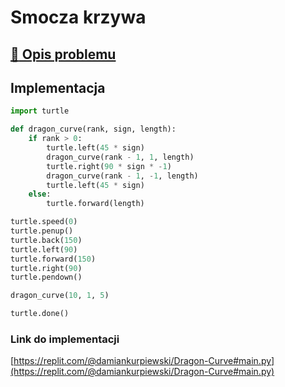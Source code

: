 # Smocza krzywa

## [:link: Opis problemu](../../../../algorithms/fractals/dragon-curve.md)

## Implementacja

```python linenums="1"
import turtle

def dragon_curve(rank, sign, length):
    if rank > 0:
        turtle.left(45 * sign)
        dragon_curve(rank - 1, 1, length)
        turtle.right(90 * sign * -1)
        dragon_curve(rank - 1, -1, length)
        turtle.left(45 * sign)
    else:
        turtle.forward(length)

turtle.speed(0)
turtle.penup()
turtle.back(150)
turtle.left(90)
turtle.forward(150)
turtle.right(90)
turtle.pendown()

dragon_curve(10, 1, 5)

turtle.done()
```

### Link do implementacji

[https://replit.com/@damiankurpiewski/Dragon-Curve#main.py](https://replit.com/@damiankurpiewski/Dragon-Curve#main.py)
